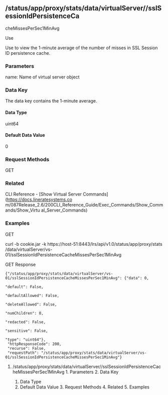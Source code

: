 ## /status/app/proxy/stats/data/virtualServer/<name>/sslSessionIdPersistenceCa
cheMissesPerSec1MinAvg

Use

Use to view the 1-minute average of the number of misses in SSL Session ID
persistence cache.

### Parameters

name: Name of virtual server object

### Data Key

The data key contains the 1-minute average.

#### Data Type

uint64

#### Default Data Value

0

### Request Methods

GET

### Related

CLI Reference - [Show Virtual Server Commands](https://docs.lineratesystems.co
m/087Release_2.6/200CLI_Reference_Guide/Exec_Commands/Show_Commands/Show_Virtu
al_Server_Commands)

### Examples

GET

curl -b cookie.jar -k https://host-51:8443/lrs/api/v1.0/status/app/proxy/stats
/data/virtualServer/vs-01/sslSessionIdPersistenceCacheMissesPerSec1MinAvg

GET Response

    
    
    {"/status/app/proxy/stats/data/virtualServer/vs-01/sslSessionIdPersistenceCacheMissesPerSec1MinAvg": {"data": 0,
                                                                                                           "default": False,
                                                                                                           "defaultAllowed": False,
                                                                                                           "deleteAllowed": False,
                                                                                                           "numChildren": 0,
                                                                                                           "redacted": False,
                                                                                                           "sensitive": False,
                                                                                                           "type": "uint64"},
     "httpResponseCode": 200,
     "recurse": False,
     "requestPath": "/status/app/proxy/stats/data/virtualServer/vs-01/sslSessionIdPersistenceCacheMissesPerSec1MinAvg"}
    

  1. /status/app/proxy/stats/data/virtualServer/<name>/sslSessionIdPersistenceCacheMissesPerSec1MinAvg
    1. Parameters
    2. Data Key
      1. Data Type
      2. Default Data Value
    3. Request Methods
    4. Related
    5. Examples

